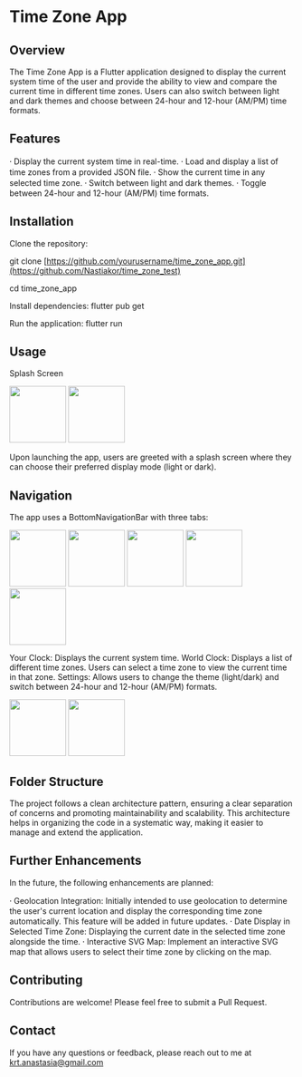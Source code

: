 # Time Zone App

## Overview

The Time Zone App is a Flutter application designed to display the current system time of the user and provide the ability to view and compare the current time in different time zones. Users can also switch between light and dark themes and choose between 24-hour and 12-hour (AM/PM) time formats.

## Features

⸱ Display the current system time in real-time.
⸱ Load and display a list of time zones from a provided JSON file.
⸱ Show the current time in any selected time zone.
⸱ Switch between light and dark themes.
⸱ Toggle between 24-hour and 12-hour (AM/PM) time formats.

## Installation

Clone the repository:

git clone [https://github.com/yourusername/time_zone_app.git](https://github.com/Nastiakor/time_zone_test)

cd time_zone_app

Install dependencies:
flutter pub get

Run the application:
flutter run

## Usage
Splash Screen

<p float="left"> 
<img src="https://github.com/user-attachments/assets/1be802ef-ee23-4ada-8266-ec7e68770fd6" width="100" /> 
<img src="https://github.com/user-attachments/assets/0b4991a3-496c-4bd2-ad56-68b82dfe86ef" width="100" /> 
</p>

Upon launching the app, users are greeted with a splash screen where they can choose their preferred display mode (light or dark).

## Navigation

The app uses a BottomNavigationBar with three tabs:
<p float="left"> 
<img src="https://github.com/user-attachments/assets/cabded70-d8d2-445d-a386-9d550859b249" width="100" /> 
<img src="https://github.com/user-attachments/assets/908d913c-c1f4-4ce8-ba8f-af91671c792a" width="100" /> 
<img src="https://github.com/user-attachments/assets/1e09a977-71f0-462a-9410-5138dccee7b1" width="100" /> 
<img src="https://github.com/user-attachments/assets/0330fe7f-22da-45e9-8ff3-698f9cb05ce1" width="100" /> 
<img src="https://github.com/user-attachments/assets/4defb0ad-1622-4d7b-99c2-ea5018a8f00d" width="100" /> 

</p>

Your Clock: Displays the current system time.
World Clock: Displays a list of different time zones. Users can select a time zone to view the current time in that zone.
Settings: Allows users to change the theme (light/dark) and switch between 24-hour and 12-hour (AM/PM) formats.

<p float="left"> 
<img src="https://github.com/user-attachments/assets/76705e8c-bebf-4c92-a02e-8d3d48bb8f76" width="100" /> 
<img src="https://github.com/user-attachments/assets/e31bccc9-2ea2-4a2b-afd2-91bdf13b456f" width="100" /> 
</p>

## Folder Structure

The project follows a clean architecture pattern, ensuring a clear separation of concerns and promoting maintainability and scalability. 
This architecture helps in organizing the code in a systematic way, making it easier to manage and extend the application.

## Further Enhancements

In the future, the following enhancements are planned:

⸱ Geolocation Integration: Initially intended to use geolocation to determine the user's current location and display the corresponding time zone automatically. This feature will be added in future updates.
⸱ Date Display in Selected Time Zone: Displaying the current date in the selected time zone alongside the time.
⸱ Interactive SVG Map: Implement an interactive SVG map that allows users to select their time zone by clicking on the map.

## Contributing

Contributions are welcome! Please feel free to submit a Pull Request.

## Contact

If you have any questions or feedback, please reach out to me at krt.anastasia@gmail.com
